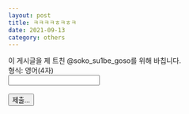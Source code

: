 ```yaml
---
layout: post
title: ㅋㅋㅋㅋㅎㅋㅎㅋ
date: 2021-09-13
category: others
---
```


<script>
  function jsMove(){
    var baselink = "/secrets/sk";
    var pc = document.getElementById('passcode').value;
    var temp = baselink.concat(pc);
    window.open(temp.toLowerCase());
  }
</script>
<div>
이 게시글을 제 트친 @soko_su1be_goso를 위해 바칩니다.
<br>
형식: 영어(4자)
<br>
<form autocomplete='off' onsubmit = "jsMove();">
  <input id = 'passcode' type='text' required><br>
  <br>
  <input type = 'submit' value = '제출...'>
</form>
</div>